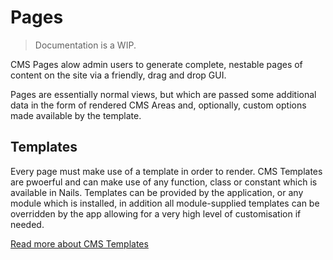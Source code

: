 # Pages
> Documentation is a WIP.


CMS Pages alow admin users to generate complete, nestable pages of content on the site via a friendly, drag and drop GUI.

Pages are essentially normal views, but which are passed some additional data in the form of rendered CMS Areas and, optionally, custom options made available by the template.



## Templates

Every page must make use of a template in order to render. CMS Templates are pwoerful and can make use of any function, class or constant which is available in Nails. Templates can be provided by the application, or any module which is installed, in addition all module-supplied templates can be overridden by the app allowing for a very high level of customisation if needed.

[Read more about CMS Templates](/docs/pages/templates.md)
